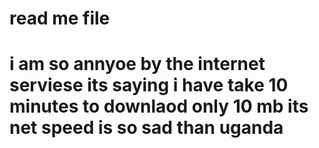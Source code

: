 # read me file 
# i am so annyoe by the internet serviese its saying i have take 10 minutes to downlaod only 10 mb its net speed is so sad than uganda 